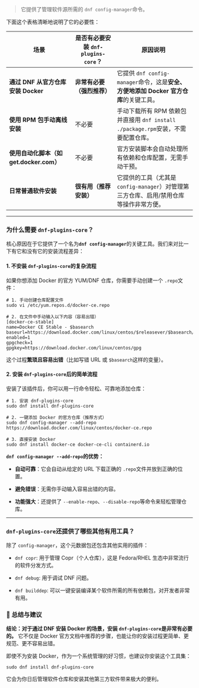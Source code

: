 > 它提供了管理软件源所需的 `dnf config-manager`命令。
​

下面这个表格清晰地说明了它的必要性：

|场景|是否有必要安装 `dnf-plugins-core`？|原因说明|
|---|---|---|
|​**​通过 DNF 从官方仓库安装 Docker​**​|​**​非常有必要（强烈推荐）​**​|它提供 `dnf config-manager`命令，这是​**​安全、方便地添加 Docker 官方仓库​**​的关键工具。|
|​**​使用 RPM 包手动离线安装​**​|不必要|手动下载所有 RPM 依赖包并直接用 `dnf install ./package.rpm`安装，不需要配置仓库。|
|​**​使用自动化脚本（如 get.docker.com）​**​|不必要|官方安装脚本会自动处理所有依赖和仓库配置，无需手动干预。|
|​**​日常普通软件安装​**​|​**​很有用（推荐安装）​**​|它提供的工具（尤其是 `config-manager`）对管理第三方仓库、启用/禁用仓库等操作非常方便。|

---

### 为什么需要 `dnf-plugins-core`？

核心原因在于它提供了一个名为 ​**​`dnf config-manager`​**​ 的关键工具。我们来对比一下有它和没有它的安装流程差异：

#### 1. 不安装 `dnf-plugins-core`的复杂流程

如果你想添加 Docker 的官方 YUM/DNF 仓库，你需要手动创建一个 `.repo`文件：

```
# 1. 手动创建仓库配置文件
sudo vi /etc/yum.repos.d/docker-ce.repo

# 2. 在文件中手动输入以下内容（容易出错）
[docker-ce-stable]
name=Docker CE Stable - $basearch
baseurl=https://download.docker.com/linux/centos/$releasever/$basearch/stable
enabled=1
gpgcheck=1
gpgkey=https://download.docker.com/linux/centos/gpg
```

这个过程​**​繁琐且容易出错​**​（比如写错 URL 或 `$basearch`这样的变量）。

#### 2. 安装 `dnf-plugins-core`后的简单流程

安装了该插件后，你可以用一行命令轻松、可靠地添加仓库：

```
# 1. 安装 dnf-plugins-core
sudo dnf install dnf-plugins-core

# 2. 一键添加 Docker 的官方仓库（推荐方式）
sudo dnf config-manager --add-repo https://download.docker.com/linux/centos/docker-ce.repo

# 3. 直接安装 Docker
sudo dnf install docker-ce docker-ce-cli containerd.io
```

​**​`dnf config-manager --add-repo`的优势：​**​

- ​**​自动可靠​**​：它会自动从给定的 URL 下载正确的 `.repo`文件并放到正确的位置。
    
- ​**​避免错误​**​：无需你手动输入容易出错的内容。
    
- ​**​功能强大​**​：还提供了 `--enable-repo`、`--disable-repo`等命令来轻松管理仓库。
    

---

### `dnf-plugins-core`还提供了哪些其他有用工具？

除了 `config-manager`，这个元数据包还包含其他实用的插件：

- `dnf copr`: 用于管理 Copr（个人仓库），这是 Fedora/RHEL 生态中非常流行的软件分发方式。
    
- `dnf debug`: 用于调试 DNF 问题。
    
- `dnf builddep`: 可以一键安装编译某个软件所需的所有依赖包，对开发者非常有用。
    

### 💎 总结与建议

​**​结论：对于通过 DNF 安装 Docker 的场景，安装 `dnf-plugins-core`是非常有必要的。​**​ 它不仅是 Docker 官方文档中推荐的步骤，也能让你的安装过程更简单、更规范、更不容易出错。

即使不为安装 Docker，作为一个系统管理的好习惯，也建议你安装这个工具集：

```
sudo dnf install dnf-plugins-core
```

它会为你日后管理软件仓库和安装其他第三方软件带来极大的便利。